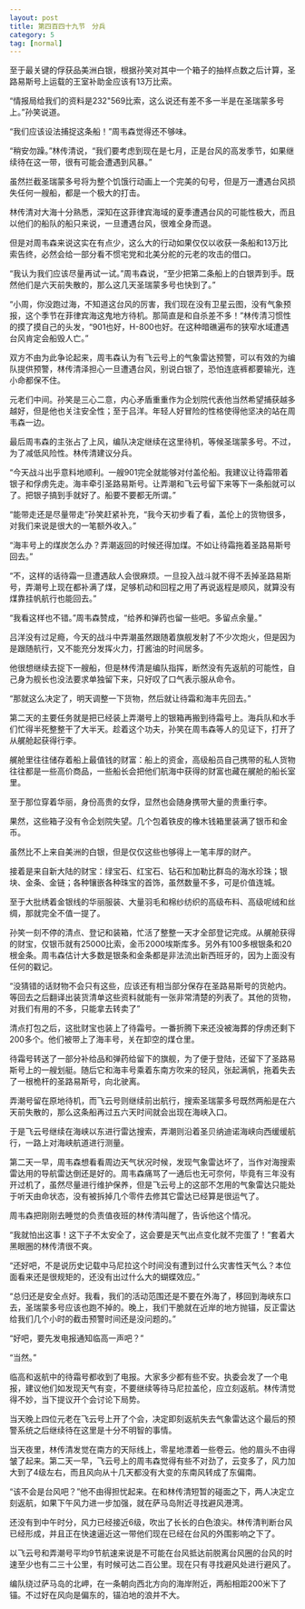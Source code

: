 ```yaml
---
layout: post
title: 第四百四十九节　分兵
category: 5
tag: [normal]
---
```


至于最关键的俘获品美洲白银，根据孙笑对其中一个箱子的抽样点数之后计算，圣路易斯号上运载的王室补助金应该有13万比索。

“情报局给我们的资料是232"569比索，这么说还有差不多一半是在圣瑞蒙多号上。”孙笑说道。

“我们应该设法捕捉这条船！”周韦森觉得还不够味。

“稍安勿躁。”林传清说，“我们要考虑到现在是七月，正是台风的高发季节，如果继续待在这一带，很有可能会遭遇到风暴。”

虽然拦截圣瑞蒙多号将为整个饥饿行动画上一个完美的句号，但是万一遭遇台风损失任何一艘船，都是一个极大的打击。

林传清对大海十分熟悉，深知在这菲律宾海域的夏季遭遇台风的可能性极大，而且以他们的船队的船只来说，一旦遭遇台风，很难全身而退。

但是对周韦森来说这实在有点少，这么大的行动如果仅仅以收获一条船和13万比索告终，必然会给一部分看不惯宅党和北美分舵的元老的攻击的借口。

“我认为我们应该尽量再试一试。”周韦森说，“至少把第二条船上的白银弄到手。既然他们是六天前失散的，那么这几天圣瑞蒙多号也快到了。”

“小周，你没跑过海，不知道这台风的厉害，我们现在没有卫星云图，没有气象预报，这个季节在菲律宾海这鬼地方待机。那简直是和自杀差不多！”林传清习惯性的摸了摸自己的头发，“901也好，H-800也好。在这种暗礁遍布的狭窄水域遭遇台风肯定会船毁人亡。”

双方不由为此争论起来，周韦森认为有飞云号上的气象雷达预警，可以有效的为编队提供预警，林传清泽担心一旦遭遇台风，别说白银了，恐怕连底裤都要输光，连小命都保不住。

元老们中间。孙笑是三心二意，内心矛盾重重作为企划院代表他当然希望捕获越多越好，但是他也关注安全性；至于吕洋。年轻人好冒险的性格使得他坚决的站在周韦森一边。

最后周韦森的主张占了上风，编队决定继续在这里待机，等候圣瑞蒙多号。不过，为了减低风险性。林传清建议分兵。

“今天战斗出乎意料地顺利。一艘901完全就能够对付盖伦船。我建议让待霜带着银子和俘虏先走。海丰牵引圣路易斯号。让弄潮和飞云号留下来等下一条船就可以了。把银子搞到手就好了。船要不要都无所谓。”

“能带走还是尽量带走”孙笑赶紧补充，“我今天初步看了看，盖伦上的货物很多，对我们来说是很大的一笔额外收入。”

“海丰号上的煤炭怎么办？弄潮返回的时候还得加煤。不如让待霜拖着圣路易斯号回去。”

“不，这样的话待霜一旦遭遇敌人会很麻烦。一旦投入战斗就不得不丢掉圣路易斯号，弄潮号上现在都补满了煤，足够机动和回程之用了再说返程是顺风，就算没有煤靠挂帆航行也能回去。”

“我看这样也不错。”周韦森赞成，“给养和弹药也留一些吧。多留点余量。”

吕洋没有过足瘾，今天的战斗中弄潮虽然跟随着旗舰发射了不少次炮火，但是因为是跟随航行，又不能充分发挥火力，打酱油的时间居多。

他很想继续去捉下一艘船，但是林传清是编队指挥，断然没有先返航的可能性，自己身为舰长也没法要求单独留下来，只好叹了口气表示服从命令。

“那就这么决定了，明天调整一下货物，然后就让待霜和海丰先回去。”

第二天的主要任务就是把已经装上弄潮号上的银箱再搬到待霜号上。海兵队和水手们忙得半死整整干了大半天。趁着这个功夫，孙笑在周韦森等人的见证下，打开了从艉舱起获得行李。

艉舱里往往储存着船上最值钱的财富：船上的资金，高级船员自己携带的私人货物往往都是一些高价商品，一些船长会把他们航海中获得的财富也藏在艉舱的船长室里。

至于那位穿着华丽，身份高贵的女俘，显然也会随身携带大量的贵重行李。

果然，这些箱子没有令企划院失望。几个包着铁皮的橡木钱箱里装满了银币和金币。

虽然比不上来自美洲的白银，但是仅仅这些也够得上一笔丰厚的财产。

接着是来自新大陆的财宝：绿宝石、红宝石、钻石和加勒比群岛的海水珍珠；银块、金条、金链；各种镶嵌各种珠宝的首饰，虽然数量不多，可是价值连城。

至于大批绣着金银线的华丽服装、大量羽毛和棉纱纺织的高级布料、高级呢绒和丝绸，那就完全不值一提了。

孙笑一刻不停的清点、登记和装箱，忙活了整整一天才全部登记完成。从艉舱获得的财宝，仅银币就有25000比索，金币2000埃斯库多。另外有100多根银条和20根金条。周韦森估计大多数是银条和金条都是非法流出新西班牙的，因为上面没有任何的戳记。

“没猜错的话财物不会只有这些，应该还有相当部分保存在圣路易斯号的货舱内。等回去之后翻译出装货清单这些资料就能有一张非常清楚的列表了。其他的货物，对我们有用的不多，只能拿去转卖了”

清点打包之后，这批财宝也装上了待霜号。一番折腾下来还没被海葬的俘虏还剩下200多个。他们被带上了海丰号，关在卸空的煤仓里。

待霜号转送了一部分补给品和弹药给留下的旗舰，为了便于登陆，还留下了圣路易斯号上的一艘划艇。随后它和海丰号乘着东南方吹来的轻风，张起满帆，拖着失去了一根桅杆的圣路易斯号，向北驶离。

弄潮号留在原地待机，而飞云号则继续前出航行，搜索圣瑞蒙多号既然两船是在六天前失散的，那么这条船再过五六天时间就会出现在海峡入口。

于是飞云号继续在海峡以东进行雷达搜索，弄潮则沿着圣贝纳迪诺海峡向西缓缓航行，一路上对海峡航道进行测量。

第二天一早，周韦森想看看周边天气状况时候，发现气象雷达坏了，当作对海搜索雷达用的导航雷达倒还是好的。周韦森痛骂了一通后也无可奈何，毕竟有三年没有开过机了，虽然尽量进行维护保养，但是飞云号上的这部不怎用的气象雷达只能处于听天由命状态，没有被拆掉几个零件去修其它雷达已经算是很运气了。

周韦森把刚刚去睡觉的负责值夜班的林传清叫醒了，告诉他这个情况。

“我就怕出这事！这下子不太安全了，这会要是天气出点变化就不完蛋了！”套着大黑眼圈的林传清很不爽。

“还好吧，不是说历史记载中马尼拉这个时间没有遭到过什么灾害性天气么？本位面看来还是很规矩的，还没有出过什么大的蝴蝶效应。”

“总归还是安全点好。我看，我们的活动范围还是不要在外海了，移回到海峡东口去，圣瑞蒙多号应该也跑不掉的。晚上，我们干脆就在近岸的地方抛锚，反正雷达给我们几个小时的截击预警时间还是没问题的。”

“好吧，要先发电报通知临高一声吧？”

“当然。”

临高和返航中的待霜号都收到了电报。大家多少都有些不安。执委会发了一个电报，建议他们如发现天气有变，不要继续等待马尼拉盖伦，应立刻返航。林传清觉得不妙，当下提议开个会讨论下局势。

当天晚上四位元老在飞云号上开了个会，决定即刻返航失去气象雷达这个最后的预警系统之后继续待在这里是十分不明智的事情。

当天夜里，林传清发觉在南方的天际线上，零星地漂着一些卷云。他的眉头不由得皱了起来。第二天一早，飞云号上的周韦森觉得有些不对劲了，云变多了，风力加大到了4级左右，而且风向从十几天都没有大变的东南风转成了东偏南。

“该不会是台风吧？”他不由得担忧起来。在和林传清短暂的碰面之下，两人决定立刻返航，如果下午风力进一步加强，就在萨马岛附近寻找避风港湾。

还没有到中午时分，风力已经接近6级，吹出了长长的白色浪尖。林传清判断台风已经形成，并且正在快速逼近这一带他们现在已经在台风的外围影响之下了。

以飞云号和弄潮号平均9节航速来说是不可能在台风抵达前脱离台风圈的台风的时速至少也有二三十公里，有时候可达二百公里。现在只有寻找避风处进行避风了。

编队绕过萨马岛的北岬，在一条朝向西北方向的海岸附近，两船相距200米下了锚。不过好在风向是偏东的，锚泊地的浪并不大。